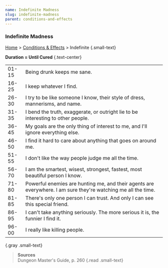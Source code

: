 ```yaml
---
name: Indefinite Madness
slug: indefinite-madness
parent: conditions-and-effects
---
```

### Indefinite Madness
 [Home](home) > [Conditions & Effects](conditions-and-effects) > Indefinite {.small-text}

**Duration = Until Cured** {.text-center}

|||
|-------|---|
| 01-15 | Being drunk keeps me sane. |
| 16-25 | I keep whatever I find.  |
| 26-30 | I try to be like someone I know, their style of dress, mannerisms, and name.|
| 31-35 | I bend the truth, exaggerate, or outright lie to be interesting to other people. |
| 36-45 | My goals are the only thing of interest to me, and I'll ignore everything else. |
| 46-50 | I find it hard to care about anything that goes on around me.|
| 51-55 | I don't like the way people judge me all the time.|
| 56-70 | I am the smartest, wisest, strongest, fastest, most beautiful person I know. |
| 71-80 | Powerful enemies are hunting me, and their agents are everywhere. I am sure they're watching me all the time. |
| 81-85 | There's only one person I can trust. And only I can see this special friend. |
| 86-95 | I can't take anything seriously. The more serious it is, the funnier I find it. |
| 96-00 | I really like killing people. |
{.gray .small-text}

> **Sources** <br/>
> Dungeon Master's Guide, p. 260
{.read .small-text}